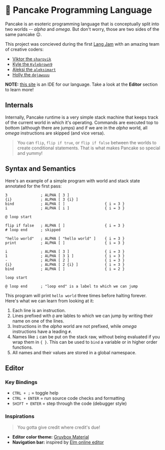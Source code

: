 # 🥞 Pancake Programming Language

Pancake is an esoteric programming language that is conceptually split into two
worlds -- _alpha_ and _omega_. But don't worry, those are two sides of the same
pancake 😉.

This project was concieved during the first [Lang Jam][langjam] with an amazing
team of creative coders:

- [Viktor the `sharpvik`](https://github.com/sharpvik)
- [Kyle the `Kylebrown9`](https://github.com/Kylebrown9)
- [Aleksi the `aleksimart`](https://github.com/aleksimart)
- [Holly the `dejawuuu`](https://github.com/dejawuuu)

**NOTE:** [this site][playground] is an IDE for our language. Take a look at
the **Editor** section to learn more!

[playground]: https://pancake-lang.github.io/pancake
[langjam]: https://github.com/langjam/jam0001

## Internals

Internally, Pancake runtime is a very simple stack machine that keeps track of
the current world in which it's operating. Commands are executed top to bottom
(although there are jumps) and if we are in the _alpha_ world, all _omega_
instructions are skipped (and vice versa).

> You can `flip`, `flip if true`, or `flip if false` between the worlds to
> create conditional statements. That is what makes Pancake so special and
> yummy!

## Syntax and Semantics

Here's an example of a simple program with world and stack state annotated for
the first pass:

```
3               ; ALPHA [ 3 ]
{i}             ; ALPHA [ 3 {i} ]
bind            ; ALPHA [ ]                  { i = 3 }
i               ; ALPHA [ i ]                { i = 3 }

@ loop start

flip if false   ; ALPHA [ ]                  { i = 3 }
# loop end      ; skipped

"hello world"   ; ALPHA [ "hello world" ]    { i = 3 }
print           ; ALPHA [ ]                  { i = 3 }

i               ; ALPHA [ 3 ]                { i = 3 }
1               ; ALPHA [ 3 1 ]              { i = 3 }
-               ; ALPHA [ 2 ]                { i = 3 }
{i}             ; ALPHA [ 2 {i} ]            { i = 3 }
bind            ; ALPHA [ ]                  { i = 2 }

loop start

@ loop end      ; "loop end" is a label to which we can jump
```

This program will print `hello world` three times before halting forever. Here's
what we can learn from looking at it:

1. Each line is an instruction.
2. Lines prefixed with `@` are lables to which we can jump by writing their name
   on one of the lines.
3. Instructions in the _alpha_ world are not prefixed, while _omega_
   instructions have a leading `#`.
4. Names like `i` can be put on the stack raw, without being evaluated if you
   wrap them in `{ }`. This can be used to `bind` a variable or in higher order
   functions.
5. All names and their values are stored in a global namespace.

## Editor

### Key Bindings

- `CTRL + ;` = toggle help
- `CTRL + ENTER` = run source code checks and formatting
- `SHIFT + ENTER` = step through the code (debugger style)

### Inspirations

> You gotta give credit where credit's due!

- **Editor color theme:** [Gruvbox Material][gruvbox-theme]
- **Navigation bar:** inspired by [Elm online editor][elm-editor]

[gruvbox-theme]: https://github.com/sainnhe/gruvbox-material
[elm-editor]: https://elm-lang.org/examples/clock
